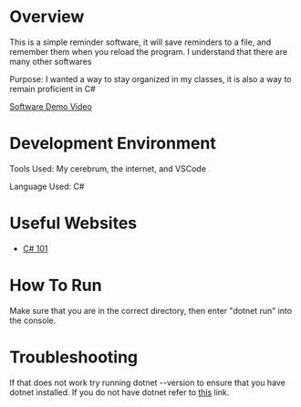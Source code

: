 # Overview


This is a simple reminder software, it will save reminders to a file, and remember them when you reload the program. I understand that there are many other softwares

Purpose: I wanted a way to stay organized in my classes, it is also a way to remain proficient in C#

[Software Demo Video](https://youtu.be/HMHRF_4cZ4g)

# Development Environment

Tools Used: My cerebrum, the internet, and VSCode

Language Used: C#

# Useful Websites

* [C# 101](https://learn.microsoft.com/en-us/shows/csharp-for-beginners/)

# How To Run

Make sure that you are in the correct directory, then enter "dotnet run" into the console.

# Troubleshooting

If that does not work try running dotnet --version to ensure that you have dotnet installed. If you do not have dotnet refer to [this](https://learn.microsoft.com/en-us/dotnet/core/install/) link.
